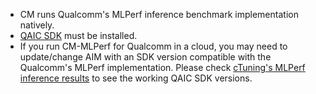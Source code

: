 ﻿* CM runs Qualcomm's MLPerf inference benchmark implementation natively.
* [QAIC SDK](https://github.com/quic/software-kit-for-qualcomm-cloud-ai-100-cc) must be installed.
* If you run CM-MLPerf for Qualcomm in a cloud, you may need to update/change AIM with an SDK version compatible with the Qualcomm's MLPerf implementation.
  Please check [cTuning's MLPerf inference results](https://mlcommons.org/benchmarks/inference-datacenter/) to see the working QAIC SDK versions.


